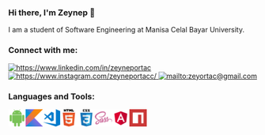 ### Hi there, I'm Zeynep 👋

I am a student of Software Engineering at Manisa Celal Bayar University.

### Connect with me:

<a href="https://www.linkedin.com/in/zeyneportac" target="_blank">
    <img src="https://cdn.jsdelivr.net/npm/simple-icons@v3/icons/linkedin.svg"  width="30px" alt="https://www.linkedin.com/in/zeyneportac">
</a>
<a href="https://www.instagram.com/zeyneportacc/" target="_blank">
    <img src="https://cdn.jsdelivr.net/npm/simple-icons@v3/icons/instagram.svg"  width="30px" alt="https://www.instagram.com/zeyneportacc/">
</a>
<a href="mailto:zeyortac@gmail.com" target="_blank">
    <img src="https://cdn.jsdelivr.net/npm/simple-icons@v3/icons/gmail.svg" width="30px" alt="mailto:zeyortac@gmail.com">
</a>

<br />

### Languages and Tools:
<img align="left" alt="Android" width="35px" src="https://raw.githubusercontent.com/github/explore/80688e429a7d4ef2fca1e82350fe8e3517d3494d/topics/android/android.png" />
<img align="left" alt="Kotlin" width="35px" src="https://raw.githubusercontent.com/github/explore/80688e429a7d4ef2fca1e82350fe8e3517d3494d/topics/kotlin/kotlin.png" />
<img align="left" alt="Visual Studio Code" width="35px" src="https://raw.githubusercontent.com/github/explore/80688e429a7d4ef2fca1e82350fe8e3517d3494d/topics/visual-studio-code/visual-studio-code.png" />
<img align="left" alt="HTML5" width="35px" src="https://raw.githubusercontent.com/github/explore/80688e429a7d4ef2fca1e82350fe8e3517d3494d/topics/html/html.png" />
<img align="left" alt="CSS3" width="35px" src="https://raw.githubusercontent.com/github/explore/80688e429a7d4ef2fca1e82350fe8e3517d3494d/topics/css/css.png" />
<img align="left" alt="Sass" width="35px" src="https://raw.githubusercontent.com/github/explore/80688e429a7d4ef2fca1e82350fe8e3517d3494d/topics/sass/sass.png" />
<img align="left" alt="Angular" width="35px" src="https://raw.githubusercontent.com/github/explore/80688e429a7d4ef2fca1e82350fe8e3517d3494d/topics/angular/angular.png" />
<img align="left" alt="NPM" width="35px" src="https://raw.githubusercontent.com/github/explore/80688e429a7d4ef2fca1e82350fe8e3517d3494d/topics/npm/npm.png" />

